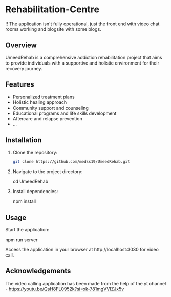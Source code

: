 # Rehabilitation-Centre

!! The application isn't fully operational, just the front end with video chat rooms working and blogsite with some blogs.

## Overview

UmeedRehab is a comprehensive addiction rehabilitation project that aims to provide individuals with a supportive and holistic environment for their recovery journey. 

## Features

- Personalized treatment plans
- Holistic healing approach
- Community support and counseling
- Educational programs and life skills development
- Aftercare and relapse prevention
- ...

## Installation

1. Clone the repository:

   ```bash
   git clone https://github.com/medss19/UmeedRehab.git

2. Navigate to the project directory:

   cd UmeedRehab

3. Install dependencies:

   npm install

## Usage

Start the application:

npm run server

Access the application in your browser at http://localhost:3030 for video call.

## Acknowledgements

The video calling application has been made from the help of the yt channel - https://youtu.be/QsH8FL0952k?si=xk-781mgVVIZJx5v

